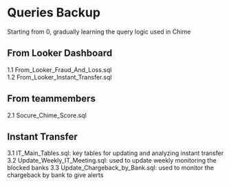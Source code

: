 # Queries Backup
Starting from 0, gradually learning the query logic used in Chime

## From Looker Dashboard
1.1 From_Looker_Fraud_And_Loss.sql\
1.2 From_Looker_Instant_Transfer.sql

## From teammembers
2.1 Socure_Chime_Score.sql

## Instant Transfer
3.1 IT_Main_Tables.sql: key tables for updating and analyzing instant transfer
3.2 Update_Weekly_IT_Meeting.sql: used to update weekly monitoring the blocked banks
3.3 Update_Chargeback_by_Bank.sql: used to monitor the chargeback by bank to give alerts
